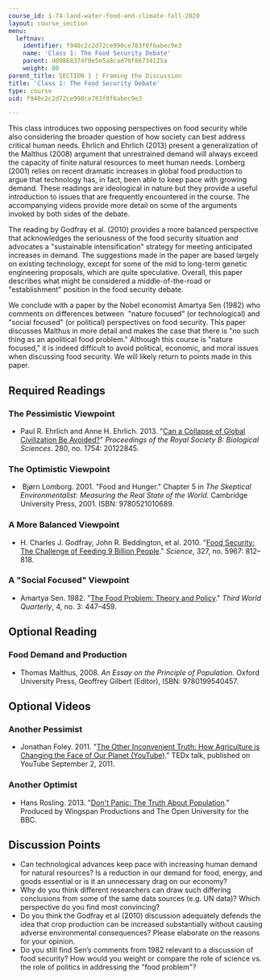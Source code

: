 ```yaml
---
course_id: 1-74-land-water-food-and-climate-fall-2020
layout: course_section
menu:
  leftnav:
    identifier: f940c2c2d72ce998ce783f0f6abec9e3
    name: 'Class 1: The Food Security Debate'
    parent: d09868374f0e5e5a8cad70f86734125a
    weight: 80
parent_title: SECTION 1 | Framing the Discussion
title: 'Class 1: The Food Security Debate'
type: course
uid: f940c2c2d72ce998ce783f0f6abec9e3

---
```


This class introduces two opposing perspectives on food security while also considering the broader question of how society can best address critical human needs. Ehrlich and Ehrlich (2013) present a generalization of the Malthus (2008) argument that unrestrained demand will always exceed the capacity of finite natural resources to meet human needs. Lomberg (2001) relies on recent dramatic increases in global food production to argue that technology has, in fact, been able to keep pace with growing demand. These readings are ideological in nature but they provide a useful introduction to issues that are frequently encountered in the course. The accompanying videos provide more detail on some of the arguments invoked by both sides of the debate.

The reading by Godfray et al. (2010) provides a more balanced perspective that acknowledges the seriousness of the food security situation and advocates a "sustainable intensification" strategy for meeting anticipated increases in demand. The suggestions made in the paper are based largely on existing technology, except for some of the mid to long-term genetic engineering proposals, which are quite speculative. Overall, this paper describes what might be considered a middle-of-the-road or "establishment" position in the food security debate.

We conclude with a paper by the Nobel economist Amartya Sen (1982) who comments on differences between  "nature focused" (or technological) and "social focused" (or political) perspectives on food security. This paper discusses Malthus in more detail and makes the case that there is "no such thing as an apolitical food problem." Although this course is "nature focused," it is indeed difficult to avoid political, economic, and moral issues when discussing food security. We will likely return to points made in this paper.

Required Readings
-----------------

### The Pessimistic Viewpoint

*   Paul R. Ehrlich and Anne H. Ehrlich. 2013. "[Can a Collapse of Global Civilization Be Avoided?](https://www.ncbi.nlm.nih.gov/pmc/articles/PMC3574335/)" _Proceedings of the Royal Society B: Biological Sciences_. 280, no. 1754: 20122845.
    

### The Optimistic Viewpoint

*    Bjørn Lomborg. 2001. "Food and Hunger." Chapter 5 in _The Skeptical Environmentalist: Measuring the Real State of the World._ Cambridge University Press, 2001. ISBN: 9780521010689.
    

### A More Balanced Viewpoint

*   H. Charles J. Godfray, John R. Beddington, et al. 2010. "[Food Security: The Challenge of Feeding 9 Billion People](https://science.sciencemag.org/content/327/5967/812)." _Science_, 327, no. 5967: 812–818.
    

### A "Social Focused" Viewpoint

*   Amartya Sen. 1982. "[The Food Problem: Theory and Policy](https://www.tandfonline.com/doi/abs/10.1080/01436598208419641)." _Third World Quarterly_, 4, no. 3: 447–459.
    

Optional Reading
----------------

### Food Demand and Production

*   Thomas Malthus, 2008. _An Essay on the Principle of Population._ Oxford University Press, Geoffrey Gilbert (Editor), ISBN: 9780199540457.

Optional Videos
---------------

### Another Pessimist

*   Jonathan Foley. 2011. "[The Other Inconvenient Truth: How Agriculture is Changing the Face of Our Planet (YouTube)](https://www.youtube.com/watch?v=uJhgGbRA6Hk&t=12s)." TEDx talk, published on YouTube September 2, 2011.
    

### Another Optimist

*   Hans Rosling. 2013. "[Don't Panic: The Truth About Population](https://search.alexanderstreet.com/view/work/bibliographic_entity%7Cvideo_work%7C3996909)." Produced by Wingspan Productions and The Open University for the BBC.
    

Discussion Points
-----------------

*   Can technological advances keep pace with increasing human demand for natural resources? Is a reduction in our demand for food, energy, and goods essential or is it an unnecessary drag on our economy?
*   Why do you think different researchers can draw such differing conclusions from some of the same data sources (e.g. UN data)? Which perspective do you find most convincing?
*   Do you think the Godfray et al (2010) discussion adequately defends the idea that crop production can be increased substantially without causing adverse environmental consequences? Please elaborate on the reasons for your opinion.
*   Do you still find Sen’s comments from 1982 relevant to a discussion of food security? How would you weight or compare the role of science vs. the role of politics in addressing the "food problem"?